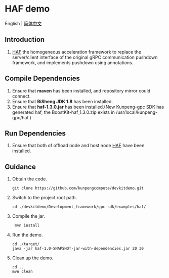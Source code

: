 # **HAF demo**

English | [简体中文](README.md)

## Introduction

1. [HAF](https://www.hikunpeng.com/document/detail/en/kunpengbds/appAccelFeatures/sqlqueryaccelf/kunpengomnidata_20_0002.html) the homogeneous acceleration framework  to replace the server/client interface of the original gRPC communication pushdown framework, and implements pushdown using annotations..

## Compile Dependencies

1. Ensure that **maven** has been installed, and repository mirror could connect.
2. Ensure that **BiSheng JDK 1.8** has been installed.
3. Ensure that **haf-1.3.0.jar** has been installed.(New Kunpeng-gpc SDK has generated haf, the BoostKit-haf_1.3.0.zip exists in /usr/local/kunpeng-gpc/haf.)

## Run Dependencies
1. Ensure that both of offload node and host node [HAF](https://www.hikunpeng.com/document/detail/en/kunpengbds/appAccelFeatures/sqlqueryaccelf/kunpengomnidata_20_0018.html) have been installed.



## Guidance

1. Obtain the code.

   ```shell
   git clone https://github.com/kunpengcompute/devkitdemo.git
   ```

2. Switch to the project root path.

   ```shell
   cd ./devkitdemo/Development_framework/gpc-sdk/examples/haf/
   ```

3. Compile the jar.

   ```shell
    mvn install
   ```

4. Run the demo.

   ```shell
   cd ./target/
   java -jar haf-1.0-SNAPSHOT-jar-with-dependencies.jar 20 30
   ```

5. Clean up the demo.

   ```shell
   cd ..
   mvn clean
   ```
